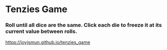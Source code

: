 # Tenzies Game

### Roll until all dice are the same. Click each die to freeze it at its current value between rolls.

https://joyjsmun.github.io/tenzies_game